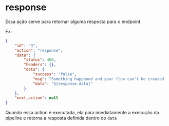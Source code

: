 # response
Essa ação serve para retornar alguma resposta para o endpoint.

Ex:
```json
{
    "id": "3",
    "action": "response",
    "data": {
        "status": 400,
        "headers": {},
        "data": {
            "success": "false",
            "msg": "Something happened and your flow can't be created :(",
            "data": "${response.data}"
        }
    },
    "next_action": null
}
```

Quando essa action é executada, ela para imediatamente a execução da pipeline e retorna a resposta definida dentro do `data`